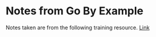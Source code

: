 # Notes from Go By Example

Notes taken are from the following training resource.  [Link](https://gobyexample.com/)